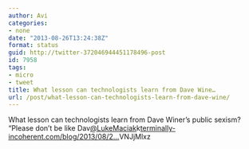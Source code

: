 ```yaml
---
author: Avi
categories:
- none
date: "2013-08-26T13:24:38Z"
format: status
guid: http://twitter-372046944451178496-post
id: 7958
tags:
- micro
- tweet
title: What lesson can technologists learn from Dave Wine…
url: /post/what-lesson-can-technologists-learn-from-dave-wine/
---
```

What lesson can technologists learn from Dave Winer’s public sexism? “Please don’t be like Dav[@LukeMaciak](http://twitter.com/LukeMaciak)k[terminally-incoherent.com/blog/2013/08/2…](http://www.terminally-incoherent.com/blog/2013/08/26/please-dont-be-like-dave/)VNJjMlxz